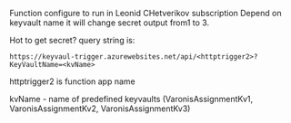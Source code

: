 Function configure to run in Leonid CHetverikov subscription
Depend on keyvault name it will change secret output from1 to 3.

Hot to get secret?
query string is:
```
https://keyvaul-trigger.azurewebsites.net/api/<httptrigger2>?KeyVaultName=<kvName>
```
httptrigger2 is function app name 


kvName - name of predefined keyvaults (VaronisAssignmentKv1, VaronisAssignmentKv2, VaronisAssignmentKv3)

